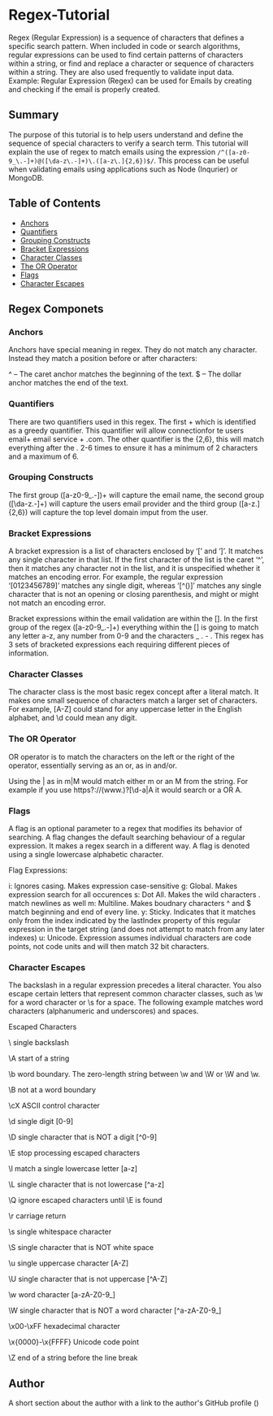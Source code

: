 # Regex-Tutorial

Regex (Regular Expression) is a sequence of characters that defines a specific search pattern. When included in code or search algorithms, regular expressions can be used to find certain patterns of characters within a string, or find and replace a character or sequence of characters within a string. They are also used frequently to validate input data. Example: Regular Expression (Regex) can be used for Emails by creating and checking if the email is properly created.

## Summary

The purpose of this tutorial is to help users understand and define the sequence of special characters to verify a search term. This tutorial will explain the use of regex to match emails using the expression 
`/^([a-z0-9_\.-]+)@([\da-z\.-]+)\.([a-z\.]{2,6})$/`. 
This process can be useful when validating emails using applications such as Node (Inqurier) or MongoDB.

## Table of Contents
- [Anchors](#anchors)
- [Quantifiers](#quantifiers)
- [Grouping Constructs](#grouping-constructs)
- [Bracket Expressions](#bracket-expressions)
- [Character Classes](#character-classes)
- [The OR Operator](#the-or-operator)
- [Flags](#flags)
- [Character Escapes](#character-escapes)

## Regex Componets

### Anchors
Anchors have special meaning in regex. They do not match any character. Instead they match a position before or after characters:

 ^ – The caret anchor matches the beginning of the text.
 $ – The dollar anchor matches the end of the text.

### Quantifiers
There are two quantifiers used in this regex. The first + which is identified as a greedy quantifier. This quantifier will allow connectionfor te users email+ email service + .com. The other quantifier is the {2,6}, this will match everything after the . 2-6 times to ensure it has a minimum of 2 characters and a maximum of 6. 

### Grouping Constructs
The first group ([a-z0-9_\.-])+ will capture the email name, the second group ([\da-z\.-]+) will capture the users email provider and the third group ([a-z\.]{2,6}) will capture the top level domain imput from the user. 

### Bracket Expressions
A bracket expression is a list of characters enclosed by ‘[’ and ‘]’. It matches any single character in that list. If the first character of the list is the caret ‘^’, then it matches any character not in the list, and it is unspecified whether it matches an encoding error. For example, the regular expression ‘[0123456789]’ matches any single digit, whereas ‘[^()]’ matches any single character that is not an opening or closing parenthesis, and might or might not match an encoding error.

Bracket expressions within the email validation are within the []. 
In the first group of the regex ([a-z0-9_\.-]+) everything within the [] is going to match any letter a-z, any number from 0-9 and the characters _ . - . This regex has 3 sets of bracketed expressions each requiring different pieces of information. 

### Character Classes
The character class is the most basic regex concept after a literal match. It makes one small sequence of characters match a larger set of characters. For example, [A-Z] could stand for any uppercase letter in the English alphabet, and \d could mean any digit.

### The OR Operator
OR operator is to match the characters on the left or the right of the operator, essentially serving as an or, as in and/or. 

Using the | as in m|M would match either m or an M from the string. For example if you use https?:\/\/(www\.)?[\d-a|A it would search or a OR A. 

### Flags
A flag is an optional parameter to a regex that modifies its behavior of searching. A flag changes the default searching behaviour of a regular expression. It makes a regex search in a different way. A flag is denoted using a single lowercase alphabetic character.

Flag Expressions:

i: Ignores casing. Makes expression case-sensitive
g: Global. Makes expression search for all occurences
s: Dot All. Makes the wild characters . match newlines as well
m: Multiline. Makes boudnary characters ^ and $ match beginning and end of every line.
y: Sticky. Indicates that it matches only from the index indicated by the lastIndex property of this regular expression in the target string (and does not attempt to match from any later indexes)
u: Unicode. Expression assumes individual characters are code points, not code units and will then match 32 bit characters.

### Character Escapes

The backslash in a regular expression precedes a literal character. You also escape certain letters that represent common character classes, such as \w for a word character or \s for a space. The following example matches word characters (alphanumeric and underscores) and spaces.

Escaped Characters

\\    single backslash

\A    start of a string

\b    word boundary. The zero-length string between \w and \W or \W and \w.

\B    not at a word boundary

\cX   ASCII control character

\d    single digit [0-9]

\D    single character that is NOT a digit [^0-9]

\E    stop processing escaped characters

\l    match a single lowercase letter [a-z]

\L    single character that is not lowercase [^a-z]

\Q    ignore escaped characters until \E is found

\r    carriage return

\s    single whitespace character

\S    single character that is NOT white space

\u    single uppercase character [A-Z]

\U    single character that is not uppercase [^A-Z]

\w    word character [a-zA-Z0-9_]

\W    single character that is NOT a word character [^a-zA-Z0-9_]

\x00-\xFF  hexadecimal character

\x{0000}-\x{FFFF}   Unicode code point

\Z    end of a string before the line break

## Author

A short section about the author with a link to the author's GitHub profile ()
